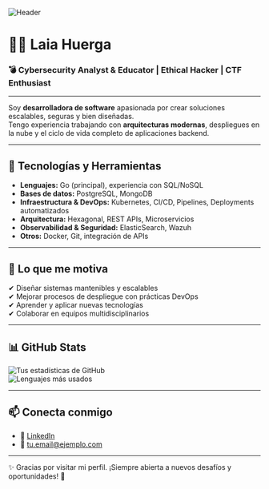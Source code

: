 ![Header](./github-header.png)

# 👩‍💻 Laia Huerga 
### 💣 Cybersecurity Analyst & Educator | Ethical Hacker | CTF Enthusiast

---

Soy **desarrolladora de software** apasionada por crear soluciones escalables, seguras y bien diseñadas.  
Tengo experiencia trabajando con **arquitecturas modernas**, despliegues en la nube y el ciclo de vida completo de aplicaciones backend.  

---

## 🚀 Tecnologías y Herramientas

- **Lenguajes:** Go (principal), experiencia con SQL/NoSQL  
- **Bases de datos:** PostgreSQL, MongoDB  
- **Infraestructura & DevOps:** Kubernetes, CI/CD, Pipelines, Deployments automatizados  
- **Arquitectura:** Hexagonal, REST APIs, Microservicios  
- **Observabilidad & Seguridad:** ElasticSearch, Wazuh  
- **Otros:** Docker, Git, integración de APIs  

---

## 🌟 Lo que me motiva
✔ Diseñar sistemas mantenibles y escalables  
✔ Mejorar procesos de despliegue con prácticas DevOps  
✔ Aprender y aplicar nuevas tecnologías  
✔ Colaborar en equipos multidisciplinarios  

---

## 📊 GitHub Stats
![Tus estadísticas de GitHub](https://github-readme-stats.vercel.app/api?username=TU-USUARIO&show_icons=true&theme=tokyonight)  
![Lenguajes más usados](https://github-readme-stats.vercel.app/api/top-langs/?username=TU-USUARIO&layout=compact&theme=tokyonight)  

---

## 📫 Conecta conmigo
- 💼 [LinkedIn](https://www.linkedin.com/in/TU-LINKEDIN)  
- 📧 tu.email@ejemplo.com  

---
✨ Gracias por visitar mi perfil. ¡Siempre abierta a nuevos desafíos y oportunidades! 🚀
